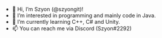 - 👋 Hi, I’m Szyon (@szyongit)!
- 👀 I’m interested in programming and mainly code in Java.
- 🌱 I’m currently learning C++, C# and Unity.
- 📫 You can reach me via Discord (Szyon#2292)

<!---
szyongit/szyongit is a ✨ special ✨ repository because its `README.md` (this file) appears on your GitHub profile.
You can click the Preview link to take a look at your changes.
--->
